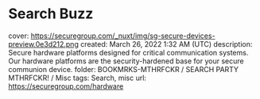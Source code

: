 # Search Buzz

cover: https://securegroup.com/_nuxt/img/sg-secure-devices-preview.0e3d212.png
created: March 26, 2022 1:32 AM (UTC)
description: Secure hardware platforms designed for critical communication systems. Our hardware platforms are the security-hardened base for your secure communion device.
folder: BOOKMRKS-MTHRFCKR / SEARCH PARTY MTHRFCKR! / Misc
tags: Search, misc
url: https://securegroup.com/hardware